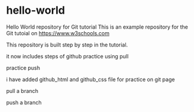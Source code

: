 # hello-world
Hello World repository for Git tutorial
This is an example repository for the Git tutoial on https://www.w3schools.com

This repository is built step by step in the tutorial.

it now includes steps of github
practice using pull

practice push

i have added github_html and github_css file for practice on git page

pull a branch

push a branch
